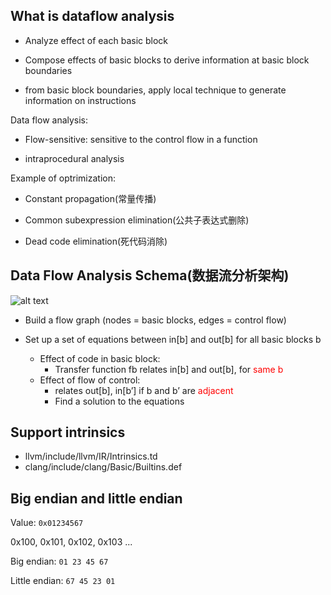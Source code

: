 ## What is dataflow analysis

* Analyze effect of each basic block

* Compose effects of basic blocks to derive information at basic block boundaries

* from basic block boundaries, apply local technique to generate information on instructions


Data flow analysis:

* Flow-sensitive: sensitive to the control flow in a function

* intraprocedural analysis

Example of optrimization:

* Constant propagation(常量传播)

* Common subexpression elimination(公共子表达式删除)

* Dead code elimination(死代码消除)


## Data Flow Analysis Schema(数据流分析架构)

![alt text](image.png)
* Build a flow graph (nodes = basic blocks, edges = control flow)

* Set up a set of equations between in[b] and out[b] for all basic blocks b

  * Effect of code in basic block:
    * Transfer function fb relates in[b] and out[b], for <font color='red'>same b</font>
  * Effect of flow of control:
    * relates out[b], in[b’] if b and b’ are <font color='red'>adjacent</font>
    * Find a solution to the equations


## Support intrinsics

* llvm/include/llvm/IR/Intrinsics.td
* clang/include/clang/Basic/Builtins.def

## Big endian and little endian

Value: `0x01234567`

0x100, 0x101, 0x102, 0x103 ...

Big endian: `01 23 45 67`

Little endian: `67 45 23 01`

## 

